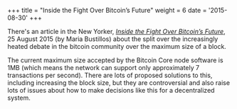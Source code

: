 +++
title = "Inside the Fight Over Bitcoin’s Future"
weight = 6
date = '2015-08-30'
+++

There's an article in the New Yorker, [_Inside the Fight Over Bitcoin’s
Future_](http://www.newyorker.com/business/currency/inside-the-fight-over-bitcoins-future),
25 August 2015 (by Maria Bustillos) about the split over the
increasingly heated debate in the bitcoin community over the maximum
size of a block.

The current maximum size accepted by the Bitcoin Core node
software is 1MB (which means the network can support only approximately
7 transactions per second).  There are lots of proposed solutions to
this, including increasing the block size, but they are controversial
and also raise lots of issues about how to make decisions like this for
a decentralized system.

<!--more-->
